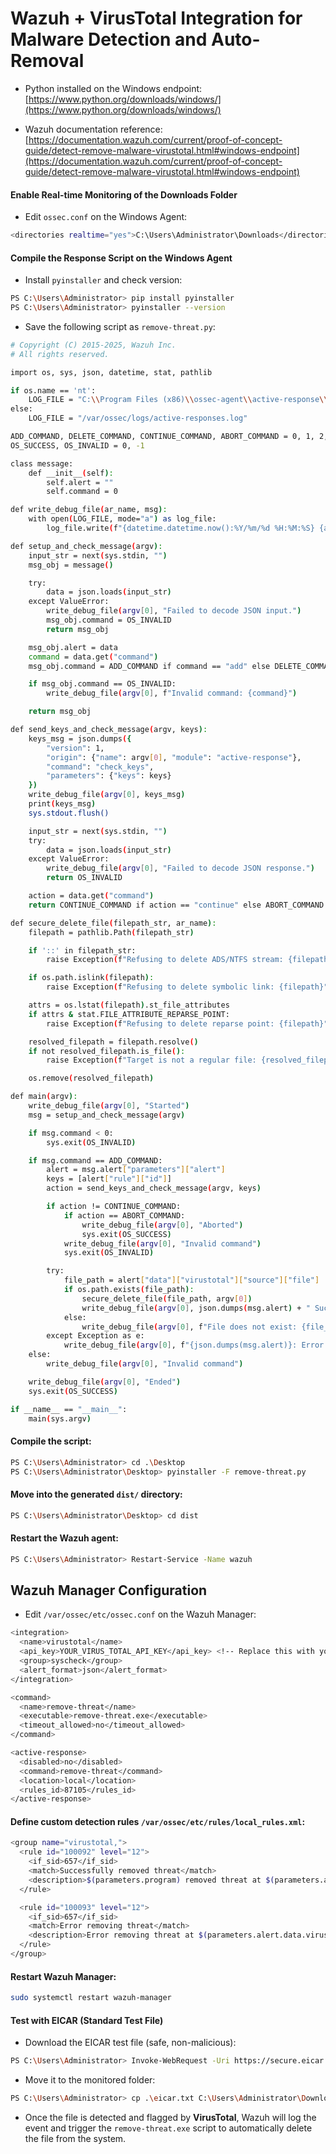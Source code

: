 # Wazuh + VirusTotal Integration for Malware Detection and Auto-Removal

- Python installed on the Windows endpoint: [https://www.python.org/downloads/windows/](https://www.python.org/downloads/windows/)

- Wazuh documentation reference: [https://documentation.wazuh.com/current/proof-of-concept-guide/detect-remove-malware-virustotal.html#windows-endpoint](https://documentation.wazuh.com/current/proof-of-concept-guide/detect-remove-malware-virustotal.html#windows-endpoint)

#### Enable Real-time Monitoring of the Downloads Folder

- Edit `ossec.conf` on the Windows Agent:

```sh
<directories realtime="yes">C:\Users\Administrator\Downloads</directories>
```

#### Compile the Response Script on the Windows Agent

- Install `pyinstaller` and check version:

```sh
PS C:\Users\Administrator> pip install pyinstaller
PS C:\Users\Administrator> pyinstaller --version
```

- Save the following script as `remove-threat.py`:

```sh
# Copyright (C) 2015-2025, Wazuh Inc.
# All rights reserved.

import os, sys, json, datetime, stat, pathlib

if os.name == 'nt':
    LOG_FILE = "C:\\Program Files (x86)\\ossec-agent\\active-response\\active-responses.log"
else:
    LOG_FILE = "/var/ossec/logs/active-responses.log"

ADD_COMMAND, DELETE_COMMAND, CONTINUE_COMMAND, ABORT_COMMAND = 0, 1, 2, 3
OS_SUCCESS, OS_INVALID = 0, -1

class message:
    def __init__(self):
        self.alert = ""
        self.command = 0

def write_debug_file(ar_name, msg):
    with open(LOG_FILE, mode="a") as log_file:
        log_file.write(f"{datetime.datetime.now():%Y/%m/%d %H:%M:%S} {ar_name}: {msg}\n")

def setup_and_check_message(argv):
    input_str = next(sys.stdin, "")
    msg_obj = message()

    try:
        data = json.loads(input_str)
    except ValueError:
        write_debug_file(argv[0], "Failed to decode JSON input.")
        msg_obj.command = OS_INVALID
        return msg_obj

    msg_obj.alert = data
    command = data.get("command")
    msg_obj.command = ADD_COMMAND if command == "add" else DELETE_COMMAND if command == "delete" else OS_INVALID

    if msg_obj.command == OS_INVALID:
        write_debug_file(argv[0], f"Invalid command: {command}")

    return msg_obj

def send_keys_and_check_message(argv, keys):
    keys_msg = json.dumps({
        "version": 1,
        "origin": {"name": argv[0], "module": "active-response"},
        "command": "check_keys",
        "parameters": {"keys": keys}
    })
    write_debug_file(argv[0], keys_msg)
    print(keys_msg)
    sys.stdout.flush()

    input_str = next(sys.stdin, "")
    try:
        data = json.loads(input_str)
    except ValueError:
        write_debug_file(argv[0], "Failed to decode JSON response.")
        return OS_INVALID

    action = data.get("command")
    return CONTINUE_COMMAND if action == "continue" else ABORT_COMMAND if action == "abort" else OS_INVALID

def secure_delete_file(filepath_str, ar_name):
    filepath = pathlib.Path(filepath_str)

    if '::' in filepath_str:
        raise Exception(f"Refusing to delete ADS/NTFS stream: {filepath_str}")

    if os.path.islink(filepath):
        raise Exception(f"Refusing to delete symbolic link: {filepath}")

    attrs = os.lstat(filepath).st_file_attributes
    if attrs & stat.FILE_ATTRIBUTE_REPARSE_POINT:
        raise Exception(f"Refusing to delete reparse point: {filepath}")

    resolved_filepath = filepath.resolve()
    if not resolved_filepath.is_file():
        raise Exception(f"Target is not a regular file: {resolved_filepath}")

    os.remove(resolved_filepath)

def main(argv):
    write_debug_file(argv[0], "Started")
    msg = setup_and_check_message(argv)

    if msg.command < 0:
        sys.exit(OS_INVALID)

    if msg.command == ADD_COMMAND:
        alert = msg.alert["parameters"]["alert"]
        keys = [alert["rule"]["id"]]
        action = send_keys_and_check_message(argv, keys)

        if action != CONTINUE_COMMAND:
            if action == ABORT_COMMAND:
                write_debug_file(argv[0], "Aborted")
                sys.exit(OS_SUCCESS)
            write_debug_file(argv[0], "Invalid command")
            sys.exit(OS_INVALID)

        try:
            file_path = alert["data"]["virustotal"]["source"]["file"]
            if os.path.exists(file_path):
                secure_delete_file(file_path, argv[0])
                write_debug_file(argv[0], json.dumps(msg.alert) + " Successfully removed threat")
            else:
                write_debug_file(argv[0], f"File does not exist: {file_path}")
        except Exception as e:
            write_debug_file(argv[0], f"{json.dumps(msg.alert)}: Error removing threat: {str(e)}")
    else:
        write_debug_file(argv[0], "Invalid command")

    write_debug_file(argv[0], "Ended")
    sys.exit(OS_SUCCESS)

if __name__ == "__main__":
    main(sys.argv)
```

#### Compile the script:

```sh
PS C:\Users\Administrator> cd .\Desktop
PS C:\Users\Administrator\Desktop> pyinstaller -F remove-threat.py
```

#### Move into the generated `dist/` directory:

```sh
PS C:\Users\Administrator\Desktop> cd dist
```

#### Restart the Wazuh agent:

```sh
PS C:\Users\Administrator> Restart-Service -Name wazuh
```

## Wazuh Manager Configuration

- Edit `/var/ossec/etc/ossec.conf` on the Wazuh Manager:

```sh
<integration>
  <name>virustotal</name>
  <api_key>YOUR_VIRUS_TOTAL_API_KEY</api_key> <!-- Replace this with your actual VirusTotal API key -->
  <group>syscheck</group>
  <alert_format>json</alert_format>
</integration>

<command>
  <name>remove-threat</name>
  <executable>remove-threat.exe</executable>
  <timeout_allowed>no</timeout_allowed>
</command>

<active-response>
  <disabled>no</disabled>
  <command>remove-threat</command>
  <location>local</location>
  <rules_id>87105</rules_id>
</active-response>
```

#### Define custom detection rules `/var/ossec/etc/rules/local_rules.xml`:

```sh
<group name="virustotal,">
  <rule id="100092" level="12">
    <if_sid>657</if_sid>
    <match>Successfully removed threat</match>
    <description>$(parameters.program) removed threat at $(parameters.alert.data.virustotal.source.file)</description>
  </rule>

  <rule id="100093" level="12">
    <if_sid>657</if_sid>
    <match>Error removing threat</match>
    <description>Error removing threat at $(parameters.alert.data.virustotal.source.file)</description>
  </rule>
</group>
```

#### Restart Wazuh Manager:

```sh
sudo systemctl restart wazuh-manager
```

#### Test with EICAR (Standard Test File)

- Download the EICAR test file (safe, non-malicious):

```sh
PS C:\Users\Administrator> Invoke-WebRequest -Uri https://secure.eicar.org/eicar.com.txt -OutFile eicar.txt
```

- Move it to the monitored folder:

```sh
PS C:\Users\Administrator> cp .\eicar.txt C:\Users\Administrator\Downloads
```

- Once the file is detected and flagged by **VirusTotal**, Wazuh will log the event and trigger the `remove-threat.exe` script to automatically delete the file from the system.
